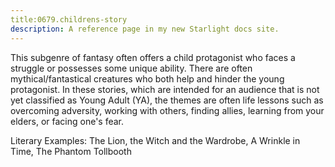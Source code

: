 ```yaml
---
title:0679.childrens-story
description: A reference page in my new Starlight docs site.
---
```

This subgenre of fantasy often offers a child protagonist who faces a struggle or possesses some unique ability. 
There are often mythical/fantastical creatures who both help and hinder the young protagonist. 
In these stories, which are intended for an audience that is not yet classified as Young Adult (YA), 
the themes are often life lessons such as overcoming adversity, working with others, finding allies, 
learning from your elders, or facing one's fear. 

Literary Examples: The Lion, the Witch and the Wardrobe, A Wrinkle in Time, The Phantom Tollbooth